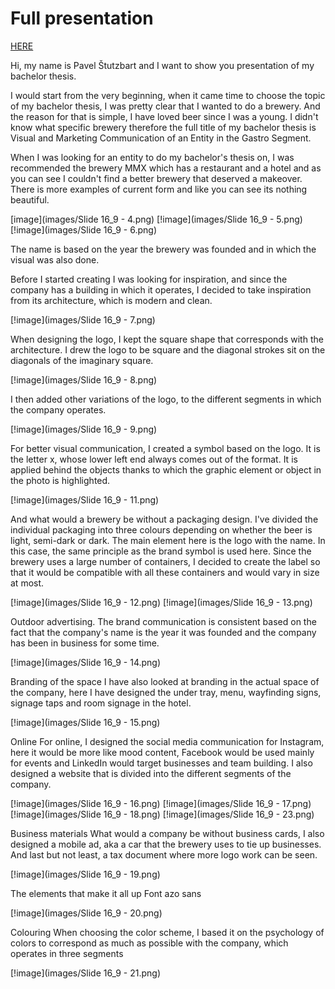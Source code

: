 # Full presentation
[HERE](Theses.pdf)

Hi, my name is Pavel Štutzbart and I want to show you presentation of my bachelor thesis. 

I would start from the very beginning, when it came time to choose the topic of my bachelor thesis, I was pretty clear that I wanted to do a brewery. And the reason for that is simple, I have loved beer since I was a young. I didn't know what specific brewery therefore the full title of my bachelor thesis is Visual and Marketing Communication of an Entity in the Gastro Segment. 

When I was looking for an entity to do my bachelor's thesis on, I was recommended the brewery MMX which has a restaurant and a hotel and as you can see I couldn't find a better brewery that deserved a makeover. 
There is more examples of current form and like you can see its nothing beautiful. 

[image](images/Slide 16_9 - 4.png)
[!image](images/Slide 16_9 - 5.png)
[!image](images/Slide 16_9 - 6.png)

The name is based on the year the brewery was founded and in which the visual was also done. 

Before I started creating I was looking for inspiration, and since the company has a building in which it operates, I decided to take inspiration from its architecture, which is modern and clean. 

[!image](images/Slide 16_9 - 7.png)

When designing the logo, I kept the square shape that corresponds with the architecture. I drew the logo to be square and the diagonal strokes sit on the diagonals of the imaginary square.

[!image](images/Slide 16_9 - 8.png)

I then added other variations of the logo, to the different segments in which the company operates. 

[!image](images/Slide 16_9 - 9.png)

For better visual communication, I created a symbol based on the logo. It is the letter x, whose lower left end always comes out of the format. It is applied behind the objects thanks to which the graphic element or object in the photo is highlighted. 

[!image](images/Slide 16_9 - 11.png)

And what would a brewery be without a packaging design. I've divided the individual packaging into three colours depending on whether the beer is light, semi-dark or dark. The main element here is the logo with the name. In this case, the same principle as the brand symbol is used here. Since the brewery uses a large number of containers, I decided to create the label so that it would be compatible with all these containers and would vary in size at most. 

[!image](images/Slide 16_9 - 12.png)
[!image](images/Slide 16_9 - 13.png)

Outdoor advertising.
The brand communication is consistent based on the fact that the company's name is the year it was founded and the company has been in business for some time.

[!image](images/Slide 16_9 - 14.png)

Branding of the space
I have also looked at branding in the actual space of the company, here I have designed the under tray, menu, wayfinding signs, signage taps and room signage in the hotel.

[!image](images/Slide 16_9 - 15.png)

Online
For online, I designed the social media communication for Instagram, here it would be more like mood content, Facebook would be used mainly for events and LinkedIn would target businesses and team building. I also designed a website that is divided into the different segments of the company. 

[!image](images/Slide 16_9 - 16.png)
[!image](images/Slide 16_9 - 17.png)
[!image](images/Slide 16_9 - 18.png)
[!image](images/Slide 16_9 - 23.png)

Business materials
What would a company be without business cards, I also designed a mobile ad, aka a car that the brewery uses to tie up businesses. And last but not least, a tax document where more logo work can be seen. 

[!image](images/Slide 16_9 - 19.png)

The elements that make it all up 
Font azo sans 

[!image](images/Slide 16_9 - 20.png)

Colouring
When choosing the color scheme, I based it on the psychology of colors to correspond as much as possible with the company, which operates in three segments 

[!image](images/Slide 16_9 - 21.png)
